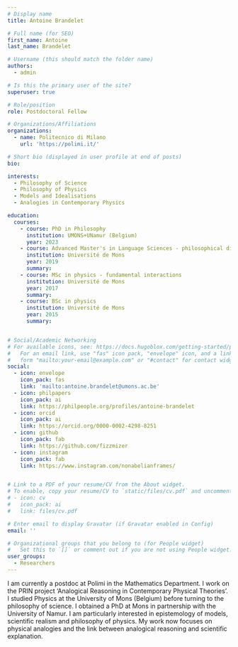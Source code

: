 ```yaml
---
# Display name
title: Antoine Brandelet

# Full name (for SEO)
first_name: Antoine
last_name: Brandelet

# Username (this should match the folder name)
authors:
  - admin

# Is this the primary user of the site?
superuser: true

# Role/position
role: Postdoctoral Fellow

# Organizations/Affiliations
organizations:
  - name: Politecnico di Milano
    url: 'https://polimi.it/'

# Short bio (displayed in user profile at end of posts)
bio: 

interests:
  - Philosophy of Science
  - Philosophy of Physics
  - Models and Idealisations
  - Analogies in Contemporary Physics

education:
  courses:
    - course: PhD in Philosophy
      institution: UMONS+UNamur (Belgium)
      year: 2023
    - course: Advanced Master's in Language Sciences - philosophical discourse
      institution: Université de Mons
      year: 2019
      summary:
    - course: MSc in physics - fundamental interactions
      institution: Université de Mons
      year: 2017
      summary:
    - course: BSc in physics
      institution: Université de Mons
      year: 2015
      summary:


# Social/Academic Networking
# For available icons, see: https://docs.hugoblox.com/getting-started/page-builder/#icons
#   For an email link, use "fas" icon pack, "envelope" icon, and a link in the
#   form "mailto:your-email@example.com" or "#contact" for contact widget.
social:
  - icon: envelope
    icon_pack: fas
    link: 'mailto:antoine.brandelet@umons.ac.be'
  - icon: philpapers
    icon_pack: ai
    link: https://philpeople.org/profiles/antoine-brandelet
  - icon: orcid
    icon_pack: ai
    link: https://orcid.org/0000-0002-4298-8251
  - icon: github
    icon_pack: fab
    link: https://github.com/fizzmizer
  - icon: instagram
    icon_pack: fab
    link: https://www.instagram.com/nonabelianframes/


# Link to a PDF of your resume/CV from the About widget.
# To enable, copy your resume/CV to `static/files/cv.pdf` and uncomment the lines below.
# - icon: cv
#   icon_pack: ai
#   link: files/cv.pdf

# Enter email to display Gravatar (if Gravatar enabled in Config)
email: ''

# Organizational groups that you belong to (for People widget)
#   Set this to `[]` or comment out if you are not using People widget.
user_groups:
  - Researchers
---
```


I am currently a postdoc at Polimi in the Mathematics Department. I work on the PRIN project ‘Analogical Reasoning in Contemporary Physical Theories’. I studied Physics at the University of Mons (Belgium) before turning to the philosophy of science. I obtained a PhD at Mons in partnership with the University of Namur. I am particularly interested in epistemology of models, scientific realism and philosophy of physics. My work now focuses on physical analogies and the link between analogical reasoning and scientific explanation. 
